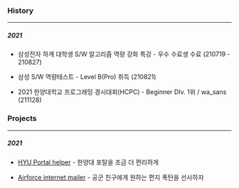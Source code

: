 <!--
**r4pidstart/r4pidstart** is a ✨ _special_ ✨ repository because its `README.md` (this file) appears on your GitHub profile.

Here are some ideas to get you started:

- 🔭 I’m currently working on ...
- 🌱 I’m currently learning ...
- 👯 I’m looking to collaborate on ...
- 🤔 I’m looking for help with ...
- 💬 Ask me about ...
- 📫 How to reach me: ...
- 😄 Pronouns: ...
- ⚡ Fun fact: ...
-->

### History

---

##### 2021

- 삼성전자 하계 대학생 S/W 알고리즘 역량 강화 특강 - 우수 수료생 수료 (210719 - 210827)
  
- 삼성 S/W 역량테스트 - Level B(Pro) 취득 (210821)
  
- 2021 한양대학교 프로그래밍 경시대회(HCPC) - Beginner DIv. 1위 / wa_sans (211128)
  

### Projects

---

##### 2021

- [HYU Portal helper](https://github.com/r4pidstart/hyu-portal-helper) - 한양대 포탈을 조금 더 편리하게
  
- [Airforce internet mailer](https://github.com/r4pidstart/airforce-internet-mailer) - 공군 친구에게 원하는 편지 폭탄을 선사하자
